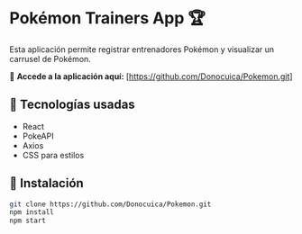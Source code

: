 # Pokémon Trainers App 🏆

Esta aplicación permite registrar entrenadores Pokémon y visualizar un carrusel de Pokémon.

🔗 **Accede a la aplicación aquí:** [https://github.com/Donocuica/Pokemon.git]

## 🚀 Tecnologías usadas
- React
- PokeAPI
- Axios
- CSS para estilos

## 📜 Instalación
```bash
git clone https://github.com/Donocuica/Pokemon.git
npm install
npm start
